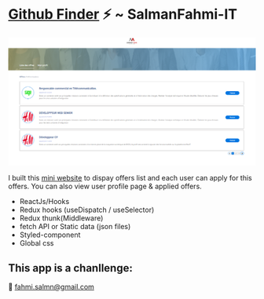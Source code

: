 # [Github Finder](https://offers-sf.netlify.com/) :zap: ~ SalmanFahmi-IT

![github.jpg](https://raw.githubusercontent.com/SalmanFahmi-IT/offers-website/master/screenshot.PNG)

I built this [mini website](https://offers-sf.netlify.com/) to dispay offers list and each user can apply for this offers. 
You can also view user profile page & applied offers.

- ReactJs/Hooks
- Redux hooks (useDispatch / useSelector)
- Redux thunk(Middleware)
- fetch API or Static data (json files)
- Styled-component
- Global css

## This app is a chanllenge:






:email: fahmi.salmn@gmail.com
